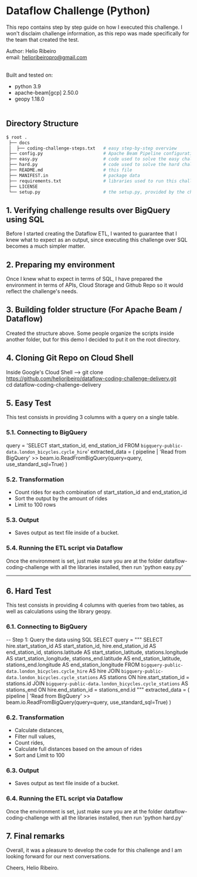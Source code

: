 # Dataflow Challenge (Python)
This repo contains step by step guide on how I executed this challenge.
I won't disclaim challenge information, as this repo was made specifically for the team that created the test.

Author: Helio Ribeiro<br>
email: helioribeiropro@gmail.com<br><br>

Built and tested on:
- python 3.9
- apache-beam[gcp] 2.50.0
- geopy 1.18.0<br><br>

## Directory Structure
```bash
$ root .
 ├── docs
 │  ├── coding-challenge-steps.txt   # easy step-by-step overview
 ├── config.py                       # Apache Beam Pipeline configuration
 ├── easy.py                         # code used to solve the easy challenge
 ├── hard.py                         # code used to solve the hard challenge
 ├── README.md                       # this file
 ├── MANIFEST.in                     # package data
 ├── requirements.txt                # libraries used to run this challenge
 ├── LICENSE                         
 └── setup.py                        # the setup.py, provided by the challenge.
```

## 1. Verifying challenge results over BigQuery using SQL
Before I started creating the Dataflow ETL, I wanted to guarantee that I knew what to expect as an output, since executing this challenge over SQL becomes a much simpler matter.

## 2. Preparing my environment
Once I knew what to expect in terms of SQL, I have prepared the environment in terms of APIs, Cloud Storage and Github Repo so it would reflect the challenge's needs.

## 3. Building folder structure (For Apache Beam / Dataflow)
Created the structure above. Some people organize the scripts inside another folder, but for this demo I decided to put it on the root directory.

## 4. Cloning Git Repo on Cloud Shell
Inside Google's Cloud Shell --> git clone https://github.com/helioribeiro/dataflow-coding-challenge-delivery.git<br>
cd dataflow-coding-challenge-delivery

## 5. Easy Test
This test consists in providing 3 columns with a query on a single table.

### 5.1. Connecting to BigQuery
query = 'SELECT start_station_id, end_station_id FROM `bigquery-public-data.london_bicycles.cycle_hire`'
        extracted_data = (
            pipeline
            | 'Read from BigQuery' >> beam.io.ReadFromBigQuery(query=query, use_standard_sql=True)
        )

### 5.2. Transformation
- Count rides for each combination of start_station_id and end_station_id
- Sort the output by the amount of rides
- Limit to 100 rows
        
### 5.3. Output
- Saves output as text file inside of a bucket.

### 5.4. Running the ETL script via Dataflow
Once the environment is set, just make sure you are at the folder dataflow-coding-challenge with all the libraries installed, then run 'python easy.py'

---

## 6. Hard Test
This test consists in providing 4 columns with queries from two tables, as well as calculations using the library geopy.

### 6.1. Connecting to BigQuery
-- Step 1: Query the data using SQL SELECT
        query = """
    SELECT
        hire.start_station_id AS start_station_id,
        hire.end_station_id AS end_station_id,
        stations.latitude AS start_station_latitude,
        stations.longitude AS start_station_longitude,
        stations_end.latitude AS end_station_latitude,
        stations_end.longitude AS end_station_longitude
    FROM
        `bigquery-public-data.london_bicycles.cycle_hire` AS hire
    JOIN
        `bigquery-public-data.london_bicycles.cycle_stations` AS stations
    ON
        hire.start_station_id = stations.id
    JOIN
        `bigquery-public-data.london_bicycles.cycle_stations` AS stations_end
    ON
        hire.end_station_id = stations_end.id
"""
        extracted_data = (
            pipeline
            | 'Read from BigQuery' >> beam.io.ReadFromBigQuery(query=query, use_standard_sql=True)
        )

### 6.2. Transformation
- Calculate distances,
- Filter null values,
- Count rides,
- Calculate full distances based on the amoun of rides
- Sort and Limit to 100

### 6.3. Output
- Saves output as text file inside of a bucket.

### 6.4. Running the ETL script via Dataflow
Once the environment is set, just make sure you are at the folder dataflow-coding-challenge with all the libraries installed, then run 'python hard.py'

## 7. Final remarks
Overall, it was a pleasure to develop the code for this challenge and I am looking forward for our next conversations.

Cheers,
Helio Ribeiro.
